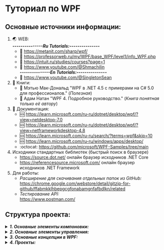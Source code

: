 # Туториал по WPF
## Основные источники информации:
1. :earth_asia: WEB: <br>
   ___---------------Ru Tutorials:---------------___
   + :speech_balloon: https://metanit.com/sharp/wpf/
   + :speech_balloon: https://professorweb.ru/my/WPF/base_WPF/level1/info_WPF.php
   + :speech_balloon: https://intuit.ru/studies/courses?page=1
   + :speech_balloon: https://www.youtube.com/@Shmachilin <br>
___---------------En Tutorials:---------------___
   + :speech_balloon: https://www.youtube.com/@SingletonSean
3. :notebook: Книги:
   + :blue_book: Мэтью Мак-Дональд "WPF в .NET 4.5 с примерами на C# 5.0 для профессионалов." (*Полезная*)
   + :blue_book: Адам Натан "WPF 4. Подробное руководство." (*Книга понятная только её автору*)
4. :page_with_curl: Документация:
   + :sos: https://learn.microsoft.com/ru-ru/dotnet/desktop/wpf/?view=netdesktop-7.0
   + :sos: https://learn.microsoft.com/ru-ru/dotnet/desktop/wpf/?view=netframeworkdesktop-4.8
   + :sos: https://learn.microsoft.com/ru-ru/search/?terms=wpf&skip=10
   + :sos: https://learn.microsoft.com/ru-ru/windows/apps/desktop/
   + :octocat: https://github.com/microsoft/WPF-Samples/tree/main
5. Исходники стандартных библиотек (быстрый поиск в браузере)
   + https://source.dot.net/ онлайн браузер исходников .NET Core
   + https://referencesource.microsoft.com/ онлайн браузер исходников .NET Framework
6. Для работы:
   + _Расширение для скачивания отдельных папок из GitHub:_ <br>
     https://chrome.google.com/webstore/detail/gitzip-for-github/ffabmkklhbepgcgfonabamgnfafbdlkn/related
   + _Тестирование API:_ <br>
     https://www.postman.com/

## Структура проекта:
<details>
   <summary><b><i>1. Основные элементы компоновки:</i></b></summary>
   
   * *[01_Canvas](01_Элементы_компоновки/01_Canvas/Description.md)*
   * *[02_StackPanel](01_Элементы_компоновки/02_StackPanel/Description.md)*
   * *[03_WrapPanel](01_Элементы_компоновки/03_WrapPanel/Description.md)* 
   * *[04_DockPanel](01_Элементы_компоновки/04_DockPanel/Description.md)* 
   * *[05_Grid](01_Элементы_компоновки/05_Grid/Description.md)* 
   * *[06_GridSplitter](01_Элементы_компоновки/06_GridSplitter/Description.md)* 
</details>
<details>
   <summary><b><i>2. Основные элементы управления:</i></b></summary>
   
   * *[01_Button](02_Элементы_управления/01_Button/Description.md)*
   * *[02_CheckBox/RadioButton](02_Элементы_управления/02_CheckBox_and_RadioButton/Description.md)*
   * *[03_ToolTip/Popup](02_Элементы_управления/03_ToolTip_and_Popup/Description.md)*
   * *[04_GroupBox/Expander](02_Элементы_управления/04_GroupBox_and_Expander/Description.md)*
   * *[05_ScrollViewer](02_Элементы_управления/05_ScrollViewer/Description.md)*
   * *[06_TextElements](02_Элементы_управления/06_TextElements/Description.md)*
   * *[07_ListBox](02_Элементы_управления/07_ListBox/Description.md)*
   * *[08_ComboBox](02_Элементы_управления/08_ComboBox/Description.md)*
   * *[09_ListView](02_Элементы_управления/09_ListView/Description.md)*
   * *[10_DataGrid](02_Элементы_управления/10_DataGrid/Description.md)*
</details>
<details>
   <summary><b><i>3. Основные концепции в WPF:</i></b></summary>
   
   * *[Ресурсы](03_Основные_концепции_WPF/01_Resources/Description.md)*
   * *[Стили](03_Основные_концепции_WPF/02_Styles/Description.md)*
   * *[Триггеры](03_Основные_концепции_WPF/03_Triggers/Description.md)*
   * *[Привязка данных](03_Основные_концепции_WPF/04_Binding/Description.md)*
   * *[Свойства зависимостей](03_Основные_концепции_WPF/05_DependencyProperty/Description.md)*
   * *[Маршрутизируемые события](03_Основные_концепции_WPF/06_Events/Description.md)*
   * *[Команды](03_Основные_концепции_WPF/07_Commands/Description.md)*
   * *[Шаблоны элементов управления](03_Основные_концепции_WPF/08_Templates/Description.md)*
   * *[Логическое и визуальное дерево](03_Основные_концепции_WPF/09_LVTrees/Description.md)*
   * *[Шаблоны данных](03_Основные_концепции_WPF/10_DataTemplate/Description.md)*
   * *[Коллекции данных - ObservableCollection](03_Основные_концепции_WPF/11_ObservableCollection/Description.md)*
   * *[Уведомления об изменениях свойств - INotifyPropertyChanged](03_Основные_концепции_WPF/12_INotifyPropertyChanged/Description.md)*
</details>
<details>
   <summary><b><i>4. Проекты:</i></b></summary>

   * *[Проект №1](Projects_Examples/Проект_1/) - по серии уроков (Павла Шмачилина WPF+MVVM) https://www.youtube.com/@Shmachilin* --> <br>
   _Статистика по COVID из института хопкинса, с визуализацией на график и карты._ <br>
   * *[Проект №2](Projects_Examples/Проект_2/) - по серии уроков (Павла Шмачилина WPF+MVVM) https://www.youtube.com/@Shmachilin* --> <br>
     _Асинхронные операции, TPL, в контенксте WPF, на примере реализации шифратора файлов_
   * *[Проект №3](Projects_Examples/Проект_3/) - по серии уроков (Павла Шмачилина WPF+MVVM) https://www.youtube.com/@Shmachilin* --> <br>
     _Работа с EntityFramework и БД в контексте WPF_
   * *[Проект №4](Projects_Examples/Проект_4/) - "Курс по разработке на C# WPF" https://stepik.org/course/108281/promo* --> <br>
     _Разработка менеджера задач на WPF и ASP.NET Core (Если терпение железное)_
   * *[Проект №5](Projects_Examples/Проект_5/) - Работа с EF в контексте WPF и MVVM https://www.youtube.com/@RuslanShishmarev* --> <br>
     _Работа с БД в контексте WPF (😷)_
   * *[Проект №6](Projects_Examples/Проект_6/) - По серии уроков "WPF MVVM Tutorial" https://www.youtube.com/@SingletonSean/playlists* --> <br>
     _Бронирование номеров отеля WPF / MVVM_
   
</details>


